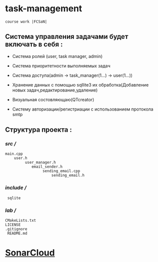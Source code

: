 # task-management
`course work |FCSaN|`



## Cистема управления задачами будет включать в себя :

- Cистема ролей (user, task manager, admin)

- Cистема приоритетности выполняемых задач

- Система доступа(admin -> task_manager(1...) -> user(1...))

- Хранение данных с помощью sqllite3 
их обработка(Добавление новых задач,редактирование,удаление)

- Визуальная состовляющаю(QTcreator)

- Cистему авторизации/регистриации с использованием протокола smtp

## Структура проекта :

###  *src /* 

    main.cpp
        user.h
             user_manager.h 
                email_sender.h 
                     sending_email.cpp 
                         sending_email.h
 ### *include /* 
    
     sqlite 

### *lab /*
 
    CMakeLists.txt 
    LICENSE
    .gitignore 
     README.md




# [SonarCloud]( https://sonarcloud.io/project/overview?id=splitmindq_task-management )

